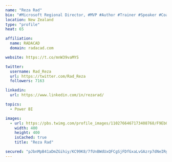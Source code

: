 ```yaml
---
name: "Reza Rad"
bio: "#Microsoft Regional Director, #MVP #Author #Trainer #Speaker #Coach #Consultant #PowerBI "
location: New Zealand
type: "profile"
heat: 65

affiliation:
  name: RADACAD
  domain: radacad.com

website: https://t.co/mnW39vaMYS

twitter:
  username: Rad_Reza
  url: https://twitter.com/Rad_Reza
  followers: 7163

linkedin:
  url: https://www.linkedin.com/in/rezarad/

topics:
  - Power BI

images:
  - url: https://pbs.twimg.com/profile_images/1102766467173408768/F9EbQENa_400x400.png
    width: 400
    height: 400
    isCached: true
    title: "Reza Rad"

secured: "pJbnMpB41aDmZGihiy/KC99K8/7fUnBWdUxQFCgSjFDfGxaLvGAzrp7dNeIRgHwHTM3iu7fq3fOp+J05owxE8KxhRWW3ylk21bpPqyZJWXsaKL5vJ3/Z337o+zSa3DSscum0G5kHOZ1o3n34WoGmLGz02NmD3biNQbek4uLgdljO2QnWK7or0B6zGsVPT+6Q3HEfJI0OvSgN2d9sqULXgYkBVej4ESFA8u7k+pXXTTPbGJMNQo5e2E5b+Gt+apWoDq2+a5GQO6bOCkaOFgrZX/cfy+kk/dVXWfu5VKRbJpsW2LpYsQYSVSPjNOIkmkeCP5jSdDVCYfYKmQEdyZXIP8txtFyAYUOxsmDwTDaxkNd+UnFPk0R4NvtP7Fql+TfRyUc9Sh+dZIgyuo5UrxMnHIZqGr2m5eUHiqJnIrZjovA=;r6PbtdZQnHscvcXigwY9bw=="
---
```


